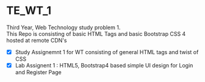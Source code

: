# TE_WT_1
 Third Year, Web Technology study problem 1.<br>
 This Repo is consisting of basic HTML Tags and basic Bootstrap CSS 4 hosted at remote CDN's
 - [x] Study Assignemnt 1 for WT consisting of general HTML tags and twist of CSS
 - [x] Lab Assignent 1 : HTML5, Bootstrap4 based simple UI design for Login and Register Page 
